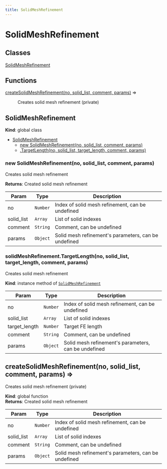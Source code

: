 ```yaml
---
title: SolidMeshRefinement
---
```


# SolidMeshRefinement

## Classes

<dl>
<dt><a href="#SolidMeshRefinement">SolidMeshRefinement</a></dt>
<dd></dd>
</dl>

## Functions

<dl>
<dt><a href="#createSolidMeshRefinement">createSolidMeshRefinement(no, solid_list, comment, params)</a> ⇒</dt>
<dd><p>Creates solid mesh refinement (private)</p>
</dd>
</dl>

<a name="SolidMeshRefinement"></a>

## SolidMeshRefinement
**Kind**: global class  

* [SolidMeshRefinement](#SolidMeshRefinement)
    * [new SolidMeshRefinement(no, solid_list, comment, params)](#new_SolidMeshRefinement_new)
    * [.TargetLength(no, solid_list, target_length, comment, params)](#SolidMeshRefinement+TargetLength)

<a name="new_SolidMeshRefinement_new"></a>

### new SolidMeshRefinement(no, solid_list, comment, params)
Creates solid mesh refinement

**Returns**: Created solid mesh refinement  

| Param | Type | Description |
| --- | --- | --- |
| no | <code>Number</code> | Index of solid mesh refinement, can be undefined |
| solid_list | <code>Array</code> | List of solid indexes |
| comment | <code>String</code> | Comment, can be undefined |
| params | <code>Object</code> | Solid mesh refinement's parameters, can be undefined |

<a name="SolidMeshRefinement+TargetLength"></a>

### solidMeshRefinement.TargetLength(no, solid_list, target_length, comment, params)
Creates solid mesh refinement

**Kind**: instance method of [<code>SolidMeshRefinement</code>](#SolidMeshRefinement)  

| Param | Type | Description |
| --- | --- | --- |
| no | <code>Number</code> | Index of solid mesh refinement, can be undefined |
| solid_list | <code>Array</code> | List of solid indexes |
| target_length | <code>Number</code> | Target FE length |
| comment | <code>String</code> | Comment, can be undefined |
| params | <code>Object</code> | Solid mesh refinement's parameters, can be undefined |

<a name="createSolidMeshRefinement"></a>

## createSolidMeshRefinement(no, solid_list, comment, params) ⇒
Creates solid mesh refinement (private)

**Kind**: global function  
**Returns**: Created solid mesh refinement  

| Param | Type | Description |
| --- | --- | --- |
| no | <code>Number</code> | Index of solid mesh refinement, can be undefined |
| solid_list | <code>Array</code> | List of solid indexes |
| comment | <code>String</code> | Comment, can be undefined |
| params | <code>Object</code> | Solid mesh refinement's parameters, can be undefined |

